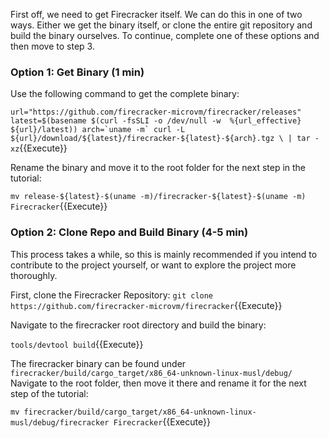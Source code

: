 First off, we need to get Firecracker itself. We can do this in one of two ways. Either we get the binary itself, or clone the entire git repository and build the binary ourselves. To continue, complete one of these options and then move to step 3.

### Option 1: Get Binary (1 min)

Use the following command to get the complete binary:

``url="https://github.com/firecracker-microvm/firecracker/releases"
latest=$(basename $(curl -fsSLI -o /dev/null -w  %{url_effective} ${url}/latest))
arch=`uname -m`
curl -L ${url}/download/${latest}/firecracker-${latest}-${arch}.tgz \
| tar -xz``{{Execute}}

Rename the binary and move it to the root folder for the next step in the tutorial:

`mv release-${latest}-$(uname -m)/firecracker-${latest}-$(uname -m) Firecracker`{{Execute}}

### Option 2: Clone Repo and Build Binary (4-5 min)
This process takes a while, so this is mainly recommended if you intend to contribute to the project yourself, or want to explore the project more thoroughly.

First, clone the Firecracker Repository:
`git clone https://github.com/firecracker-microvm/firecracker`{{Execute}}

Navigate to the firecracker root directory and build the binary:

`tools/devtool build`{{Execute}}

The firecracker binary can be found under   `firecracker/build/cargo_target/x86_64-unknown-linux-musl/debug/` Navigate to the root folder, then move it there and rename it for the next step of the tutorial:

`mv firecracker/build/cargo_target/x86_64-unknown-linux-musl/debug/firecracker Firecracker`{{Execute}}
